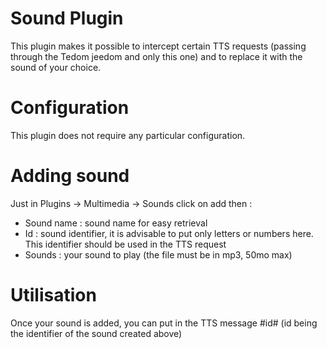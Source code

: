 # Sound Plugin

This plugin makes it possible to intercept certain TTS requests (passing through the Tedom jeedom and only this one) and to replace it with the sound of your choice.

# Configuration

This plugin does not require any particular configuration.

# Adding sound

Just in Plugins -> Multimedia -> Sounds click on add then :

- Sound name : sound name for easy retrieval
- Id : sound identifier, it is advisable to put only letters or numbers here. This identifier should be used in the TTS request
- Sounds : your sound to play (the file must be in mp3, 50mo max)

# Utilisation

Once your sound is added, you can put in the TTS message #id# (id being the identifier of the sound created above)
